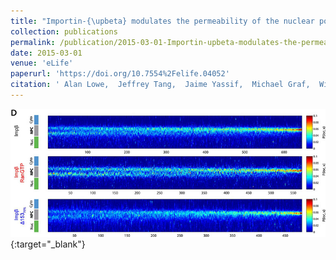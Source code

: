 ```yaml
---
title: "Importin-{\upbeta} modulates the permeability of the nuclear pore complex in a Ran-dependent manner"
collection: publications
permalink: /publication/2015-03-01-Importin-upbeta-modulates-the-permeability-of-the-nuclear-pore-complex-in-a-Ran-dependent-manner
date: 2015-03-01
venue: 'eLife'
paperurl: 'https://doi.org/10.7554%2Felife.04052'
citation: ' Alan Lowe,  Jeffrey Tang,  Jaime Yassif,  Michael Graf,  William Huang,  Jay Groves,  Karsten Weis,  Jan Liphardt, &quot;Importin-$\beta$ modulates the permeability of the nuclear pore complex in a Ran-dependent manner.&quot; eLife, 2015.'
---
```

[<img src="/images/2015-Lowe.jpg" />](https://doi.org/10.7554%2Felife.04052){:target="_blank"}
